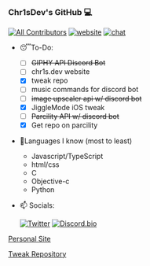 ### Chr1sDev's GitHub 💻
[![All Contributors](https://img.shields.io/badge/all_contributors-1-orange.svg?style=flat-square)](#contributors-)
[![website](https://img.shields.io/website?down_color=lightgrey&down_message=offline&label=chr1s.dev&style=flat-square&up_color=limegreen&up_message=online&url=https%3A%2F%2Fchr1s.dev)](https://chr1s.dev)
[![chat](https://img.shields.io/discord/700453406061494292?style=flat-square)](https://discord.gg/EKZyXfM)

- 😴To-Do:
  - [ ] ~~GIPHY API Discord Bot~~
  - [ ] chr1s.dev website
  - [x] tweak repo
  - [ ] music commands for discord bot
  - [ ] ~~image upscaler api w/ discord bot~~
  - [x] JiggleMode iOS tweak
  - [ ] ~~Parcility API w/ discord bot~~
  - [x] Get repo on parcility
- 🔢Languages I know (most to least)
  - Javascript/TypeScript
  - html/css
  - C
  - Objective-c
  - Python
- 📫 Socials:

  [![Twitter](https://abs.twimg.com/errors/logo23x19@2x.png)](https://twitter.com/Chr1sDev)
  [![Discord.bio](https://chr1s.dev/assets/disc_tiny.png)](https://dsc.bio/chr1sdev)

[Personal Site](https://chr1s.dev)

[Tweak Repository](https://repo.chr1s.dev)

